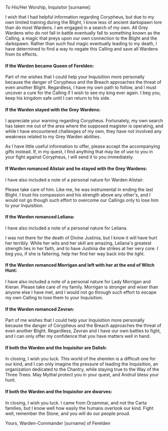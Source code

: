 To His/Her Worship, Inquisitor [surname]:

I wish that I had helpful information regarding Corypheus, but due to my own limited training during the Blight, I know less of ancient darkspawn lore than do most Wardens. I am engaged in a search of my own. All Grey Wardens who do not fall in battle eventually fall to something known as the Calling, a magic that preys upon our own connection to the Blight and the darkspawn. Rather than such foul magic eventually leading to my death, I have determined to find a way to negate this Calling and save all Wardens from its effects.
<division>

<h4> If the Warden became Queen of Ferelden: </h4> Part of me wishes that I could help your Inquisition more personally because the danger of Corypheus and the Breach approaches the threat of even another Blight. Regardless, I have my own path to follow, and I must uncover a cure for the Calling if I wish to see my king ever again. I beg you, keep his kingdom safe until I can return to his side.

<h4> If the Warden stayed with the Grey Wardens: </h4> I appreciate your warning regarding Corypheus. Fortunately, my own search has taken me out of the area where the supposed magister is operating, and while I have encountered challenges of my own, they have not involved any weakness related to my Grey Warden abilities.

As I have little useful information to offer, please accept the accompanying gifts instead. If, in my quest, I find anything that may be of use to you in your fight against Corypheus, I will send it to you immediately.
<division>

<h4> If Warden romanced Alistair and he stayed with the Grey Wardens: </h4> I have also included a note of a personal nature for Warden Alistair.

Please take care of him. Like me, he was instrumental in ending the last Blight. I trust his compassion and his strength above any other's, and I would not go though such effort to overcome our Callings only to lose him to your Inquisition.

<h4> If the Warden romanced Leliana: </h4> I have also included a note of a personal nature for Leliana.

I was not there for the death of Divine Justinia, but I know it will have hurt her terribly. While her wits and her skill are amazing, Leliana's greatest strength lies in her faith, and to have Justinia die strikes at her very core. I beg you, if she is faltering, help her find her way back into the light.

<h4> If the Warden romanced Morrigan and left with her at the end of Witch Hunt: </h4> I have also included a note of a personal nature for Lady Morrigan and Kieran.
Please take care of my family. Morrigan is stronger and wiser than anyone else I have met, and I would not go through such effort to escape my own Calling to lose them to your Inquisition.

<h4> If the Warden romanced Zevran: </h4> Part of me wishes that I could help your Inquisition more personally because the danger of Corypheus and the Breach approaches the threat of even another Blight. Regardless, Zevran and I have our own battles to fight, and I can only offer my confidence that you have matters well in hand.
<division>

<h4> If both the Warden and the Inquisitor are Dalish: </h4> In closing, I wish you luck. This world of the shemlen is a difficult one for our kind, and I can only imagine the pressure of leading the Inquisition, an organization dedicated to the Chantry, while staying true to the Way of the Three Trees. May Mythal protect you in your quest, and Andruil bless your hunt.

<h4> If both the Warden and the Inquisitor are dwarves: </h4> In closing, I wish you luck. I came from Orzammar, and not the Carta families, but I know well how easily the humans overlook our kind. Fight well, remember the Stone, and you will do our people proud.

Yours,
Warden-Commander [surname] of Ferelden
